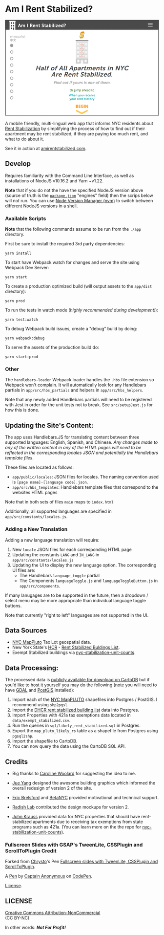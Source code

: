 Am I Rent Stabilized?
============================
![](app/public/assets/png/airs_landing_page.png)

A mobile friendly, multi-lingual web app that informs NYC residents about [Rent Stabilization](http://www.nycrgb.org/html/resources/faq/rentstab.html) by simplifying the process of how to find out if their apartment may be rent stabilized, if they are paying too much rent, and what to do about it.  

See it in action at [amirentstabilized.com](https://amirentstabilized.com/).

## Develop
Requires familiarity with the Command Line Interface, as well as installations of NodeJS v10.16.2 and Yarn ~v1.22.

**Note** that if you do not the have the specified NodeJS version above (source of truth is the [`package.json`](./app/package.json) "engines" field) then the scrips below will not run. You can use [Node Version Manager (nvm)](https://github.com/nvm-sh/nvm) to switch between different NodeJS versions in a shell.

### Available Scripts

**Note**  that the following commands assume to be run from the `./app` directory.

First be sure to install the required 3rd party dependencies:

```
yarn install
```

To start have Webpack watch for changes and serve the site using Webpack Dev Server:

```
yarn start
```

To create a production optimized build (will output assets to the `app/dist` directory):

```
yarn prod
```

To run the tests in watch mode (_highly recommended during development!_):

```
yarn test:watch
```

To debug Webpack build issues, create a "debug" build by doing:

```
yarn webpack:debug
```

To serve the assets of the production build do:

```
yarn start:prod
```

### Other

The `handlebars-loader` Webpack loader handles the `.hbs` file extension so Webpack won't complain. It will automatically look for any Handlebars partials in `app/src/hbs_partials` and helpers in `app/src/hbs_helpers`.

Note that any newly added Handlebars partials will need to be registered with Jest in order for the unit tests not to break. See `src/setupJest.js` for how this is done.


## Updating the Site's Content:
The app uses Handlebars.JS for translating content between three supported languages: English, Spanish, and Chinese. *Any changes made to any of the written content in any of the HTML pages will need to be reflected in the corresponding locales JSON and potentially the Handlebars template files*.

These files are located as follows:

- `app/public/locales`: JSON files for locales. The naming convention used is `[page name]-[language code].json`.
- `app/src/hbs_templates`: Handlebars template files that correspond to the websites HTML pages 

Note that in both sets of files `main` maps to `index.html`

Additionally, all supported languages are specified in `app/src/constants/locales.js`.

### Adding a New Translation

Adding a new language translation will require:

1. New `locale` JSON files for each corresponding HTML page
2. Updating the constants `LANG` and `IN_LANG` in `app/src/constants/locales.js`
3. Updating the UI to display the new language option. The corresponding UI files are:  
    - The Handlebars `language_toggle` partial
    - The Components `languageToggle.js` and `languageToggleButton.js` in `app/src/components`.

If many lanugages are to be supported in the future, then a dropdown / select menu may be more appropriate than individual language toggle buttons.

Note that currently "right to left" languages are not supported in the UI.

## Data Sources
- [NYC MapPluto](http://www.nyc.gov/html/dcp/html/bytes/dwn_pluto_mappluto.shtml) Tax Lot geospatial data.
- New York State's [HCR](http://www.nyshcr.org/) - [Rent Stabilized Buldings List](https://github.com/clhenrick/dhcr-rent-stabilized-data).
- Exempt Stabilized buildings via [nyc-stabilization-unit-counts](https://github.com/talos/nyc-stabilization-unit-counts).

## Data Processing:
The processed data is [publicly available for download on CartoDB](https://chenrick.carto.com/tables/map_pluto_likely_rs_2016v1/public/map) but if you'd like to host it yourself you may do the following (note you will need to have [GDAL](http://www.gdal.org/) and [PostGIS](http://postgis.net/) installed):

1. Import each of the [NYC MapPLUTO](http://www1.nyc.gov/site/planning/data-maps/open-data.page) shapefiles into Postgres / PostGIS. I recommend using `shp2pgsl`.
2. Import the [DHCR rent stabilized building list](https://github.com/clhenrick/dhcr-rent-stabilized-data/tree/master/csv) data into Postgres.
3. Import Properties with 421a tax exemptions data located in `data/exempt_stabilized.csv`.
4. Run the queries in `sql/likely_rent_stabilized.sql` in Postgres.
5. Export the `map_pluto_likely_rs` table as a shapefile from Postgres using `pgsql2shp`.
6. Import the shapefile to CartoDB.
7. You can now query the data using the CartoDB SQL API.

## Credits
- Big thanks to [Caroline Woolard](http://carolinewoolard.com/) for suggesting the idea to me.

- [Jue Yang](https://github.com/jueyang) designed the awesome building graphics which informed the overall redesign of version 2 of the site.

- [Eric Brelsford](http://ebrelsford.github.io/portfolio/) and [BetaNYC](http://betanyc.us/) provided motivational and technical support.

- [Radish Lab](http://radishlab.com/) contributed the design mockups for version 2.

- [John Krauss](http://blog.johnkrauss.com/) provided data for NYC properties that should have rent-stabilized apartments due to receiving tax exemptions from state programs such as 421a. (You can learn more on the the repo for [nyc-stabilization-unit-counts](https://github.com/talos/nyc-stabilization-unit-counts)).

### Fullscreen Slides with GSAP's TweenLite, CSSPlugin and ScrollToPlugin Credit
Forked from [Chrysto](http://codepen.io/bassta/)'s Pen [Fullscreen slides with TweenLite, CSSPlugin and ScrollToPlugin](http://codepen.io/bassta/pen/kDvmC/).

A [Pen](http://codepen.io/anon/pen/XJqaRg) by [Captain Anonymous](http://codepen.io/anon) on [CodePen](http://codepen.io/).

[License](http://codepen.io/anon/pen/XJqaRg/license).

## LICENSE
[Creative Commons Attribution-NonCommercial ](http://creativecommons.org/licenses/by-nc/4.0/)   
(CC BY-NC)

In other words: **_Not For Profit!_**
